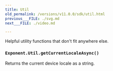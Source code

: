 ```yaml
---
title: Util
old_permalink: /versions/v11.0.0/sdk/util.html
previous___FILE: ./svg.md
next___FILE: ./video.md

---
```


Helpful utility functions that don't fit anywhere else.

### `Exponent.Util.getCurrentLocaleAsync()`  
Returns the current device locale as a string.
